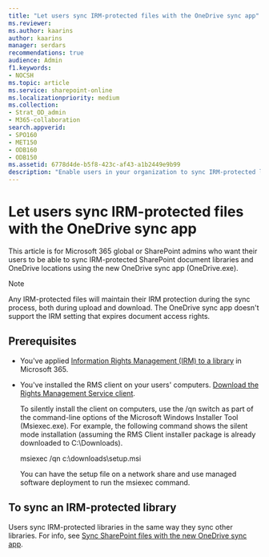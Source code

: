 ```yaml
---
title: "Let users sync IRM-protected files with the OneDrive sync app"
ms.reviewer: 
ms.author: kaarins
author: kaarins
manager: serdars
recommendations: true
audience: Admin
f1.keywords:
- NOCSH
ms.topic: article
ms.service: sharepoint-online
ms.localizationpriority: medium
ms.collection:  
- Strat_OD_admin
- M365-collaboration
search.appverid:
- SPO160
- MET150
- ODB160
- ODB150
ms.assetid: 6778d4de-b5f8-423c-af43-a1b2449e9b99
description: "Enable users in your organization to sync IRM-protected locations using the new OneDrive sync app (OneDrive.exe)."
---
```


# Let users sync IRM-protected files with the OneDrive sync app

This article is for Microsoft 365 global or SharePoint admins who want their users to be able to sync IRM-protected SharePoint document libraries and OneDrive locations using the new OneDrive sync app (OneDrive.exe).

> [!NOTE]
> Any IRM-protected files will maintain their IRM protection during the sync process, both during upload and download. The OneDrive sync app doesn't support the IRM setting that expires document access rights.
  
## Prerequisites

- You've applied [Information Rights Management (IRM) to a library](https://support.office.com/article/3bdb5c4e-94fc-4741-b02f-4e7cc3c54aa1) in Microsoft 365.

- You've installed the RMS client on your users' computers. [Download the Rights Management Service client](https://aka.ms/odirm).

    To silently install the client on computers, use the /qn switch as part of the command-line options of the Microsoft Windows Installer Tool (Msiexec.exe). For example, the following command shows the silent mode installation (assuming the RMS Client installer package is already downloaded to C:\Downloads).
  
    msiexec /qn c:\downloads\setup.msi
  
    You can have the setup file on a network share and use managed software deployment to run the msiexec command.
  
## To sync an IRM-protected library

Users sync IRM-protected libraries in the same way they sync other libraries. For info, see [Sync SharePoint files with the new OneDrive sync app](https://support.office.com/article/6de9ede8-5b6e-4503-80b2-6190f3354a88).
